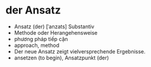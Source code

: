 
# der Ansatz
- Ansatz (der)	[ˈanzats]	Substantiv	
- Methode oder Herangehensweise
- phương pháp tiếp cận	
- approach, method	
- Der neue Ansatz zeigt vielversprechende Ergebnisse.	
- ansetzen (to begin), Ansatzpunkt (der)